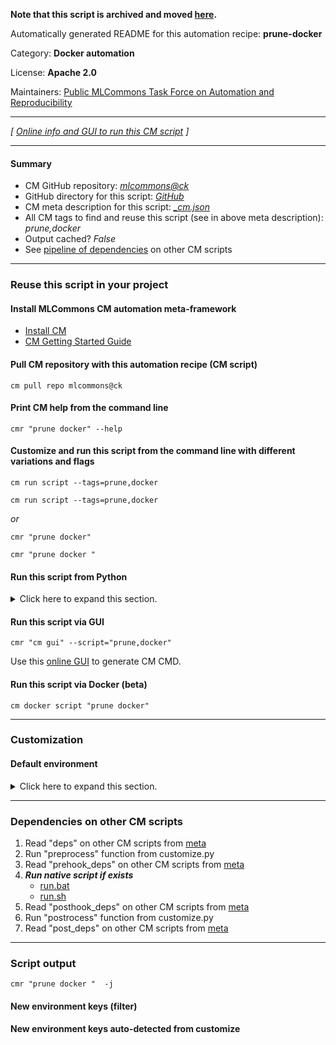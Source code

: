 **Note that this script is archived and moved [here](https://github.com/mlcommons/cm4mlops/tree/main/script/prune-docker).**



Automatically generated README for this automation recipe: **prune-docker**

Category: **Docker automation**

License: **Apache 2.0**

Maintainers: [Public MLCommons Task Force on Automation and Reproducibility](https://github.com/mlcommons/ck/blob/master/docs/taskforce.md)

---
*[ [Online info and GUI to run this CM script](https://access.cknowledge.org/playground/?action=scripts&name=prune-docker,27ead88809bb4d4e) ]*

---
#### Summary

* CM GitHub repository: *[mlcommons@ck](https://github.com/mlcommons/ck/tree/dev/cm-mlops)*
* GitHub directory for this script: *[GitHub](https://github.com/mlcommons/ck/tree/dev/cm-mlops/script/prune-docker)*
* CM meta description for this script: *[_cm.json](_cm.json)*
* All CM tags to find and reuse this script (see in above meta description): *prune,docker*
* Output cached? *False*
* See [pipeline of dependencies](#dependencies-on-other-cm-scripts) on other CM scripts


---
### Reuse this script in your project

#### Install MLCommons CM automation meta-framework

* [Install CM](https://access.cknowledge.org/playground/?action=install)
* [CM Getting Started Guide](https://github.com/mlcommons/ck/blob/master/docs/getting-started.md)

#### Pull CM repository with this automation recipe (CM script)

```cm pull repo mlcommons@ck```

#### Print CM help from the command line

````cmr "prune docker" --help````

#### Customize and run this script from the command line with different variations and flags

`cm run script --tags=prune,docker`

`cm run script --tags=prune,docker `

*or*

`cmr "prune docker"`

`cmr "prune docker " `


#### Run this script from Python

<details>
<summary>Click here to expand this section.</summary>

```python

import cmind

r = cmind.access({'action':'run'
                  'automation':'script',
                  'tags':'prune,docker'
                  'out':'con',
                  ...
                  (other input keys for this script)
                  ...
                 })

if r['return']>0:
    print (r['error'])

```

</details>


#### Run this script via GUI

```cmr "cm gui" --script="prune,docker"```

Use this [online GUI](https://cKnowledge.org/cm-gui/?tags=prune,docker) to generate CM CMD.

#### Run this script via Docker (beta)

`cm docker script "prune docker" `

___
### Customization

#### Default environment

<details>
<summary>Click here to expand this section.</summary>

These keys can be updated via `--env.KEY=VALUE` or `env` dictionary in `@input.json` or using script flags.


</details>

___
### Dependencies on other CM scripts


  1. Read "deps" on other CM scripts from [meta](https://github.com/mlcommons/ck/tree/dev/cm-mlops/script/prune-docker/_cm.json)
  1. Run "preprocess" function from customize.py
  1. Read "prehook_deps" on other CM scripts from [meta](https://github.com/mlcommons/ck/tree/dev/cm-mlops/script/prune-docker/_cm.json)
  1. ***Run native script if exists***
     * [run.bat](https://github.com/mlcommons/ck/tree/dev/cm-mlops/script/prune-docker/run.bat)
     * [run.sh](https://github.com/mlcommons/ck/tree/dev/cm-mlops/script/prune-docker/run.sh)
  1. Read "posthook_deps" on other CM scripts from [meta](https://github.com/mlcommons/ck/tree/dev/cm-mlops/script/prune-docker/_cm.json)
  1. Run "postrocess" function from customize.py
  1. Read "post_deps" on other CM scripts from [meta](https://github.com/mlcommons/ck/tree/dev/cm-mlops/script/prune-docker/_cm.json)

___
### Script output
`cmr "prune docker "  -j`
#### New environment keys (filter)

#### New environment keys auto-detected from customize
